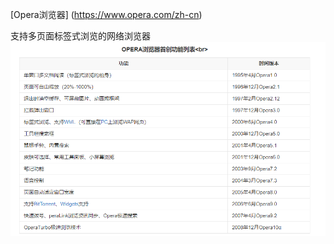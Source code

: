 
[Opera浏览器] (https://www.opera.com/zh-cn)
 
支持多页面标签式浏览的网络浏览器
![1664174887492](image/readme/1664174887492.png)